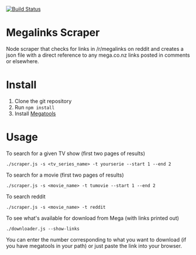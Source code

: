 
[![Build Status](https://travis-ci.org/akosel/megalinks-scraper.svg?branch=master)](https://travis-ci.org/akosel/megalinks-scraper)

# Megalinks Scraper
Node scraper that checks for links in /r/megalinks on reddit and creates a json file with a direct reference to any mega.co.nz links posted in comments or elsewhere.

# Install
1. Clone the git repository
2. Run `npm install`
3. Install [Megatools](https://github.com/megous/megatools)

# Usage
To search for a given TV show (first two pages of results)
```
./scraper.js -s <tv_series_name> -t yourserie --start 1 --end 2
```

To search for a movie (first two pages of results)
```
./scraper.js -s <movie_name> -t tumovie --start 1 --end 2
```

To search reddit
```
./scraper.js -s <movie_name> -t reddit
```

To see what's available for download from Mega (with links printed out)
```
./downloader.js --show-links
```
You can enter the number corresponding to what you want to download (if you have megatools in your path) or just paste the link into your browser.
